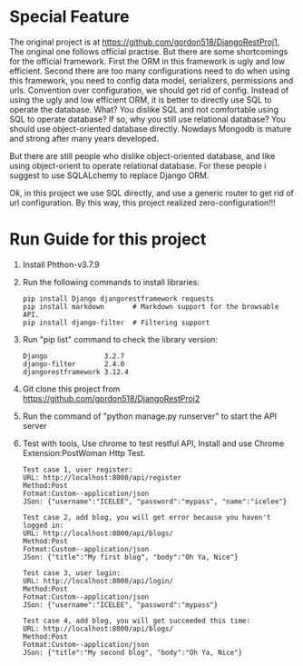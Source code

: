 ﻿# Special Feature
The original project is at https://github.com/gordon518/DjangoRestProj1, The original one follows official practise.
But there are some shortcomings for the official framework. First the ORM in this framework is ugly and low efficient. 
Second there are too many configurations need to do when using this framework, you need to config data model, serializers, permissions and urls.
Convention over configuration, we should get rid of config. Instead of using the ugly and low efficient ORM, 
it is better to directly use SQL to operate the database. What? You dislike SQL and not comfortable using SQL to operate database?
If so, why you still use relational database? You should use object-oriented database directly. 
Nowdays Mongodb is mature and strong after many years developed.

But there are still people who dislike object-oriented database, and like using object-orient to operate relational database. 
For these people i suggest to use SQLALchemy to replace Django ORM.

Ok, in this project we use SQL directly, and use a generic router to get rid of url configuration. 
By this way, this project realized zero-configuration!!!

# Run Guide for this project
1. Install Phthon-v3.7.9

2. Run the following commands to install libraries:
   ```
   pip install Django djangorestframework requests
   pip install markdown       # Markdown support for the browsable API.
   pip install django-filter  # Filtering support
   ```

3. Run "pip list" command to check the library version:
   ```
   Django              3.2.7
   django-filter       2.4.0
   djangorestframework 3.12.4
   ```

4. Git clone this project from https://github.com/gordon518/DjangoRestProj2

5. Run the command of "python manage.py runserver" to start the API server

6. Test with tools, Use chrome to test restful API, Install and use Chrome Extension:PostWoman Http Test.
   ```
   Test case 1, user register:
   URL: http://localhost:8000/api/register
   Method:Post
   Fotmat:Custom--application/json
   JSon: {"username":"ICELEE", "password":"mypass", "name":"icelee"}
   ```

   ```
   Test case 2, add blog, you will get error because you haven't logged in:
   URL: http://localhost:8000/api/blogs/
   Method:Post
   Fotmat:Custom--application/json
   JSon: {"title":"My first blog", "body":"Oh Ya, Nice"}
   ```

   ```
   Test case 3, user login:
   URL: http://localhost:8000/api/login/
   Method:Post
   Fotmat:Custom--application/json
   JSon: {"username":"ICELEE", "password":"mypass"}
   ```

   ```
   Test case 4, add blog, you will get succeeded this time:
   URL: http://localhost:8000/api/blogs/
   Method:Post
   Fotmat:Custom--application/json
   JSon: {"title":"My second blog", "body":"Oh Ya, Nice"}
   ```
